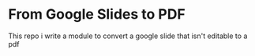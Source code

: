 # From Google Slides to PDF
 This repo i write a module to convert a google slide that isn't editable to a pdf
